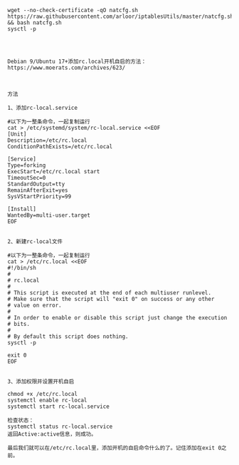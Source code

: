     
    
    wget --no-check-certificate -qO natcfg.sh https://raw.githubusercontent.com/arloor/iptablesUtils/master/natcfg.sh && bash natcfg.sh
    sysctl -p
    
    
    
    
    Debian 9/Ubuntu 17+添加rc.local开机自启的方法：
    https://www.moerats.com/archives/623/
    
     
    
    方法

    1、添加rc-local.service

    #以下为一整条命令，一起复制运行
    cat > /etc/systemd/system/rc-local.service <<EOF
    [Unit]
    Description=/etc/rc.local
    ConditionPathExists=/etc/rc.local
 
    [Service]
    Type=forking
    ExecStart=/etc/rc.local start
    TimeoutSec=0
    StandardOutput=tty
    RemainAfterExit=yes
    SysVStartPriority=99
 
    [Install]
    WantedBy=multi-user.target
    EOF


    2、新建rc-local文件

    #以下为一整条命令，一起复制运行
    cat > /etc/rc.local <<EOF
    #!/bin/sh
    #
    # rc.local
    #
    # This script is executed at the end of each multiuser runlevel.
    # Make sure that the script will "exit 0" on success or any other
    # value on error.
    #
    # In order to enable or disable this script just change the execution
    # bits.
    #
    # By default this script does nothing.
    sysctl -p
    
    exit 0
    EOF


    3、添加权限并设置开机自启
    
    chmod +x /etc/rc.local
    systemctl enable rc-local
    systemctl start rc-local.service

    检查状态：
    systemctl status rc-local.service
    返回Active:active信息，则成功。
    
    最后我们就可以在/etc/rc.local里，添加开机的自启命令什么的了。记住添加在exit 0之前。


